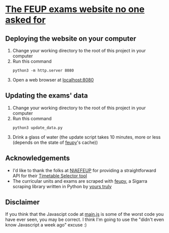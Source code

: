 # [The FEUP exams website no one asked for](https://dfamonteiro.github.io/FEUP-exams-website)

## Deploying the website on your computer
1. Change your working directory to the root of this project in your computer
2. Run this command
   ```
   python3 -m http.server 8080
   ```
3. Open a web browser at [localhost:8080](http://127.0.0.1:8080)

## Updating the exams' data
1. Change your working directory to the root of this project in your computer
2. Run this command
   ```
   python3 update_data.py
   ```
3. Drink a glass of water (the update script takes 10 minutes, more or less (depends on the state of [feupy](https://github.com/dfamonteiro/feupy)'s cache))

## Acknowledgements
+ I'd like to thank the folks at [NIAEFEUP](https://ni.fe.up.pt/) for providing a straightforward API for their [Timetable Selector tool](https://ni.fe.up.pt/tts/)
+ The curricular units and exams are scraped with [feupy](https://github.com/dfamonteiro/feupy), a Sigarra scraping library written in Python by [yours truly](https://github.com/dfamonteiro)

## Disclaimer
If you think that the Javascipt code at [main.js](https://github.com/dfamonteiro/FEUP-exams-website/blob/master/main.js) is some of the worst code you have ever seen, you may be correct. I think I'm going to use the "didn't even know Javascript a week ago" excuse :)